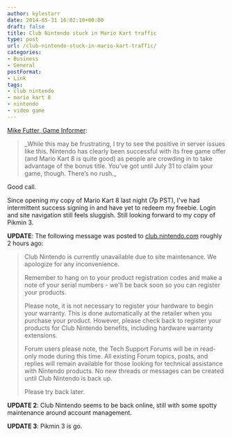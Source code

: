 ```yaml
---
author: kylestarr
date: 2014-05-31 16:02:10+00:00
draft: false
title: Club Nintendo stuck in Mario Kart traffic
type: post
url: /club-nintendo-stuck-in-mario-kart-traffic/
categories:
- Business
- General
postFormat:
- Link
tags:
- club nintendo
- mario kart 8
- nintendo
- video game
---
```


[Mike Futter, Game Informer](http://www.gameinformer.com/b/news/archive/2014/05/30/club-nintendo-screeches-to-halt-on-mario-kart-8-registrations.aspx):


<blockquote>_While this may be frustrating, I try to see the positive in server issues like this. Nintendo has clearly been successful with its free game offer (and Mario Kart 8 is quite good) as people are crowding in to take advantage of the bonus title. You’ve got until July 31 to claim your game, though. There’s no rush._</blockquote>


Good call.

Since opening my copy of Mario Kart 8 last night (7p PST), I've had intermittent success signing in and have yet to redeem my freebie. Login and site navigation still feels sluggish. Still looking forward to my copy of Pikmin 3.

**UPDATE**: The following message was posted to [club.nintendo.com](https://club.nintendo.com) roughly 2 hours ago:


<blockquote>Club Nintendo is currently unavailable due to site maintenance.
We apologize for any inconvenience.

Remember to hang on to your product registration codes and make a note of your serial numbers - we'll be back soon so you can register your products.

Please note, it is not necessary to register your hardware to begin your warranty. This is done automatically at the retailer when you purchase your product. However, please check back to register your products for Club Nintendo benefits, including hardware warranty extensions.

Forum users please note, the Tech Support Forums will be in read-only mode during this time. All existing Forum topics, posts, and replies will remain available for those looking for technical assistance with Nintendo products. No new threads or messages can be created until Club Nintendo is back up.

Please try back later.</blockquote>


**UPDATE 2**: Club Nintendo seems to be back online, still with some spotty maintenance around account management.

**UPDATE 3**: Pikmin 3 is go.
